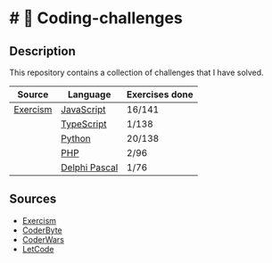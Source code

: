 # # 🎯 Coding-challenges

## Description

This repository contains a collection of challenges that I have solved.

| Source                                  | Language                          | Exercises done |
| --------------------------------------- | --------------------------------- | -------------- |
| [Exercism](https://exercism.org/tracks) | [JavaScript](exercism/javascript) | 16/141         |
|                                         | [TypeScript](exercism/typescript) | 1/138          |
|                                         | [Python](exercism/python)         | 20/138         |
|                                         | [PHP](exercism/php)               | 2/96           |
|                                         | [Delphi Pascal](exercism/delphi)  | 1/76           |

## Sources

- [Exercism](https://exercism.org/)
- [CoderByte](https://coderbyte.com/)
- [CoderWars](https://www.codewars.com/)
- [LetCode](https://leetcode.com/)
